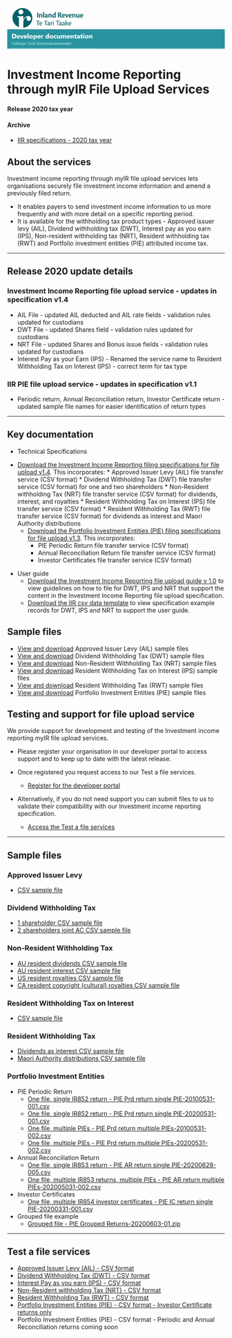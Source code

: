 ![IRD logo](../Images/IRlogo.gif)
![Software Dev](../Images/SoftwareDev.png)

# Investment Income Reporting through myIR File Upload Services

#### Release 2020 tax year

#### Archive
* [IIR specifications - 2020 tax year](./Archive/Release2020/)

## About the services

Investment income reporting through myIR file upload services lets organisations securely file investment income information and amend a previously filed return.
* It enables payers to send investment income information to us more frequently and with more detail on a specific reporting period. 
* It is available for the withholding tax product types - Approved issuer levy (AIL), Dividend withholding tax (DWT), Interest pay as you earn (IPS), Non-resident withholding tax (NRT), Resident withholding tax (RWT) and Portfolio investment entities (PIE) attributed income tax.

----
## Release 2020 update details

### Investment Income Reporting file upload service - updates in specification v1.4

* AIL File - updated AIL deducted and AIL rate fields - validation rules updated for custodians 
* DWT File - updated Shares field - validation rules updated for custodians
* NRT File - updated Shares and Bonus issue fields - validation rules updated for custodians
* Interest Pay as your Earn (IPS) - Renamed the service name to Resident Withholding Tax on Interest (IPS) - correct term for tax type

### IIR PIE file upload service - updates in specification v1.1

* Periodic return, Annual Reconciliation return, Investor Certificate return - updated sample file names for easier identification of return types

----
## Key documentation

- Technical Specifications
* [Download the Investment Income Reporting filing specifications for file upload v1.4](IIR_File_Upload_Specification_V1.4.pdf). This incorporates:
		* Approved Issuer Levy (AIL) file transfer service (CSV format)
		* Dividend Withholding Tax (DWT) file transfer service (CSV format) for one and two shareholders
		* Non-Resident withholding Tax (NRT) file transfer service (CSV format) for dividends, interest, and royalties
		* Resident Withholding Tax on Interest (IPS) file transfer service (CSV format)
		* Resident Withholding Tax (RWT) file transfer service (CSV format) for dividends as interest and Maori Authority distributions
	* [Download the Portfolio Investment Entities (PIE) filing specifications for file upload v1.3](PIE%20File%20Upload%20Specification%20V1.3.pdf). This incorporates:
		* PIE Periodic Return file transfer service (CSV format)
		* Annual Reconciliation Return file transfer service (CSV format)
		* Investor Certificates file transfer service (CSV format)

- User guide
    * [Download the Investment Income Reporting file upload guide v 1.0](Investment_Income_Returns_file_upload_guide.pdf) to view guidelines on how to file for DWT, IPS and NRT that support the content in the Investment Income Reporting file upload specification.
	* [Download the IIR csv data template](csv_data_template.xlsx) to view specification example records for DWT, IPS and NRT to support the user guide.

## Sample files
* [View and download](#Approved-Issuer-Levy) Approved Issuer Levy (AIL) sample files
* [View and download](#Dividend-Withholding-Tax) Dividend Withholding Tax (DWT) sample files
* [View and download](#Resident-Withholding-Tax) Non-Resident Withholding Tax (NRT) sample files
* [View and download](#Resident-Withholding-Tax-on-Interest) Resident Withholding Tax on Interest (IPS) sample files
* [View and download](#Non-Resident-Withholding-Tax) Resident Withholding Tax (RWT) sample files
* [View and download](#Portfolio-Investment-Entities) Portfolio Investment Entities (PIE) sample files

## Testing and support for file upload service

We provide support for development and testing of the Investment income reporting myIR file upload services.

* Please register your organisation in our developer portal to access support and to keep up to date with the latest release.
* Once registered you request access to our Test a file services.

	* [Register for the developer portal](https://developerportal.ird.govt.nz/?Link=SIGNUP)

* Alternatively, if you do not need support you can submit files to us to validate their compatibility with our Investment income reporting specification.

	* [Access the Test a file services](#Test-a-file-services)

----
## Sample files

### Approved Issuer Levy

* [CSV sample file](./Sample%20files/AIL%20example%20file.csv)

### Dividend Withholding Tax

* [1 shareholder CSV sample file](./Sample%20files/DWT%201SH%20sample%20file.csv)
* [2 shareholders joint AC CSV sample file](./Sample%20files/DWT%202SH%20JointAC%20sample%20file.csv)

### Non-Resident Withholding Tax

* [AU resident dividends CSV sample file](./Sample%20files/NRT%20AU%20resident%20Dividends%20example%20file.csv)
* [AU resident interest CSV sample file](./Sample%20files/NRT%20AU%20resident%20Interest%20example%20file.csv)
* [US resident royalties CSV sample file](./Sample%20files/NRT%20US%20resident%20Royalties%20example%20file.csv)
* [CA resident copyright (cultural) royalties CSV sample file](./Sample%20files/NRT%20CA%20Resident%20copyright%20royalties%20example%20file.csv)

### Resident Withholding Tax on Interest

* [CSV sample file](./Sample%20files/IPS%20example%20file.csv)

### Resident Withholding Tax

* [Dividends as interest CSV sample file](./Sample%20files/RWT%20Dividends%20as%20Interest%20example%20file.csv)
* [Maori Authority distributions CSV sample file](./Sample%20files/RWT%20Maori%20Authority%20Distributions%20example%20file.csv)

### Portfolio Investment Entities

* PIE Periodic Return 
	* [One file, single IR852 return - PIE Prd return single PIE-20100531-001.csv](./Sample%20files/PIE%20Prd%20return%20single%20PIE-20100531-001.csv)
	* [One file, single IR852 return - PIE Prd return single PIE-20200531-001.csv](./Sample%20files/PIE%20Prd%20return%20single%20PIE-20200531-001.csv)
	* [One file, multiple PIEs - PIE Prd return multiple PIEs-20100531-002.csv](./Sample%20files/PIE%20Prd%20return%20multiple%20PIEs-20100531-002.csv)
	* [One file, multiple PIEs - PIE Prd return multiple PIEs-20200531-002.csv](./Sample%20files/PIE%20Prd%20return%20multiple%20PIEs-20200531-002.csv)
* Annual Reconciliation Return
	* [One file, single IR853 return - PIE AR return single PIE-20200628-005.csv](./Sample%20files/PIE%20AR%20return%20single%20PIE-20200628-005.csv)
	* [One file, multiple IR853 returns, multiple PIEs - PIE AR return multiple PIEs-202005031-002.csv](./Sample%20files/PIE%20AR%20return%20multiple%20PIEs-202005031-002.csv)
* Investor Certificates
	* [One file, multiple IR854 investor certificates - PIE IC return single PIE-20200331-001.csv](./Sample%20files/PIE%20IC%20return%20single%20PIE-20200331-001.csv)
* Grouped file example
	* [Grouped file - PIE Grouped Returns-20200603-01.zip](./Sample%20files/PIE%20Grouped%20Returns-20200603-01.zip)

----
## Test a file services

* [Approved Issuer Levy (AIL) - CSV format](https://myir.ird.govt.nz/eservices/home/?link=AILTEST)
* [Dividend Withholding Tax (DWT) - CSV format](https://myir.ird.govt.nz/eservices/home/?link=DWTTEST)
* [Interest Pay as you earn (IPS) - CSV format](https://myir.ird.govt.nz/eservices/home/?link=IPSTEST)
* [Non-Resident withholding Tax (NRT) - CSV format](https://myir.ird.govt.nz/eservices/home/?link=NRTTEST)
* [Resident Withholding Tax (RWT) - CSV format](https://myir.ird.govt.nz/eservices/home/?link=RWTTEST)
* [Portfolio Investment Entities (PIE) - CSV format - Investor Certificate returns only](https://myir.ird.govt.nz/eservices/home?link=PIETEST)
* Portfolio Investment Entities (PIE) - CSV format - Periodic and Annual Reconciliation returns coming soon
